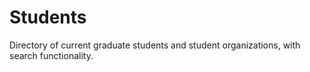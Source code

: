 # Students

Directory of current graduate students and student organizations, with search functionality.

<!-- Add student directory and search functionality here -->